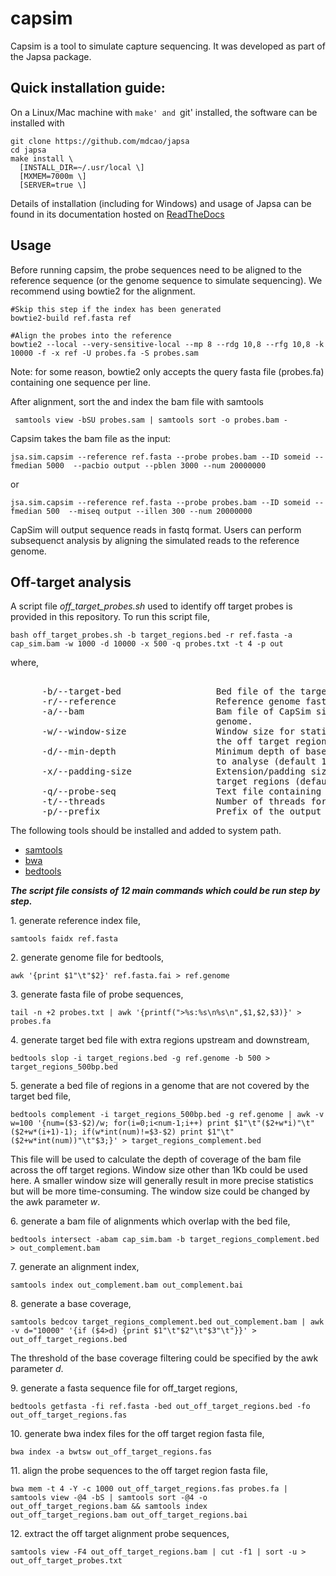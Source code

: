 # capsim

Capsim is a tool to simulate capture sequencing. It was developed as part
of the Japsa package. 

## Quick installation guide:
On a Linux/Mac machine with `make' and `git' installed, the software can be installed with

    git clone https://github.com/mdcao/japsa
    cd japsa
    make install \
      [INSTALL_DIR=~/.usr/local \] 
      [MXMEM=7000m \] 
      [SERVER=true \]


Details of installation (including for Windows) and usage of Japsa can be found 
in its documentation hosted on [ReadTheDocs](http://japsa.readthedocs.org/en/latest/index.html) 

## Usage

Before running capsim, the probe sequences need to be aligned to the reference sequence (or the genome sequence to simulate sequencing). We recommend using bowtie2 for the alignment.
   
    #Skip this step if the index has been generated
    bowtie2-build ref.fasta ref
    
    #Align the probes into the reference
    bowtie2 --local --very-sensitive-local --mp 8 --rdg 10,8 --rfg 10,8 -k 10000 -f -x ref -U probes.fa -S probes.sam

Note: for some reason, bowtie2 only accepts the query fasta file (probes.fa) containing one sequence per line.

After alignment, sort the and index the bam file with samtools

     samtools view -bSU probes.sam | samtools sort -o probes.bam -

Capsim takes the bam file as the input:

    jsa.sim.capsim --reference ref.fasta --probe probes.bam --ID someid --fmedian 5000  --pacbio output --pblen 3000 --num 20000000

or 

    jsa.sim.capsim --reference ref.fasta --probe probes.bam --ID someid --fmedian 500  --miseq output --illen 300 --num 20000000

CapSim will output sequence reads in fastq format. Users can perform subsequenct analysis by aligning the simulated reads to the reference genome.  

## Off-target analysis

A script file _off_target_probes.sh_ used to identify off target probes is provided in this repository. To run this script file,

    bash off_target_probes.sh -b target_regions.bed -r ref.fasta -a cap_sim.bam -w 1000 -d 10000 -x 500 -q probes.txt -t 4 -p out

where,

<pre>

      -b/--target-bed                  Bed file of the target regions.
      -r/--reference                   Reference genome fasta file.
      -a/--bam                         Bam file of CapSim simulated reads aligned to reference
                                       genome.
      -w/--window-size                 Window size for statistics of the depth of coverage of
                                       the off target regions (default 1000).
      -d/--min-depth                   Minimum depth of base coverage of the off target regions
                                       to analyse (default 10000).
      -x/--padding-size                Extension/padding size to the up and downstream of the
                                       target regions (default 500).
      -q/--probe-seq                   Text file containing the probe ID and sequence.
      -t/--threads                     Number of threads for alignment (default 1).
      -p/--prefix                      Prefix of the output files (default ./out).
</pre>
    
The following tools should be installed and added to system path.

* [samtools](http://samtools.sourceforge.net/)
* [bwa](http://bio-bwa.sourceforge.net/)
* [bedtools](https://github.com/arq5x/bedtools2)

**_The script file consists of 12 main commands which could be run step by step._**

1\. generate reference index file,
    
    samtools faidx ref.fasta

2\. generate genome file for bedtools,

    awk '{print $1"\t"$2}' ref.fasta.fai > ref.genome

3\. generate fasta file of probe sequences,

    tail -n +2 probes.txt | awk '{printf(">%s:%s\n%s\n",$1,$2,$3)}' > probes.fa

4\. generate target bed file with extra regions upstream and downstream,

    bedtools slop -i target_regions.bed -g ref.genome -b 500 > target_regions_500bp.bed
    
5\. generate a bed file of regions in a genome that are not covered by the target bed file,

    bedtools complement -i target_regions_500bp.bed -g ref.genome | awk -v w=100 '{num=($3-$2)/w; for(i=0;i<num-1;i++) print $1"\t"($2+w*i)"\t"($2+w*(i+1)-1); if(w*int(num)!=$3-$2) print $1"\t"($2+w*int(num))"\t"$3;}' > target_regions_complement.bed
    
This file will be used to calculate the depth of coverage of the bam file across the off target regions. Window size other than 1Kb could be used here. A smaller window size will generally result in more precise statistics but will be more time-consuming. The window size could be changed by the awk parameter _w_.
 
6\. generate a bam file of alignments which overlap with the bed file,

    bedtools intersect -abam cap_sim.bam -b target_regions_complement.bed > out_complement.bam

7\. generate an alignment index,
    
    samtools index out_complement.bam out_complement.bai
    
8\. generate a base coverage,

    samtools bedcov target_regions_complement.bed out_complement.bam | awk -v d="10000" '{if ($4>d) {print $1"\t"$2"\t"$3"\t"}}' > out_off_target_regions.bed
    
The threshold of the base coverage filtering could be specified by the awk parameter _d_.

9\. generate a fasta sequence file for off_target regions,

    bedtools getfasta -fi ref.fasta -bed out_off_target_regions.bed -fo out_off_target_regions.fas
    
10\. generate bwa index files for the off target region fasta file,

    bwa index -a bwtsw out_off_target_regions.fas

11\. align the probe sequences to the off target region fasta file,

    bwa mem -t 4 -Y -c 1000 out_off_target_regions.fas probes.fa | samtools view -@4 -bS | samtools sort -@4 -o out_off_target_regions.bam && samtools index out_off_target_regions.bam out_off_target_regions.bai
    
12\. extract the off target alignment probe sequences,

    samtools view -F4 out_off_target_regions.bam | cut -f1 | sort -u > out_off_target_probes.txt
    
